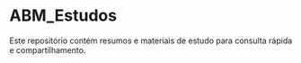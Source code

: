# ABM_Estudos

Este repositório contém resumos e materiais de estudo para consulta rápida e compartilhamento.
